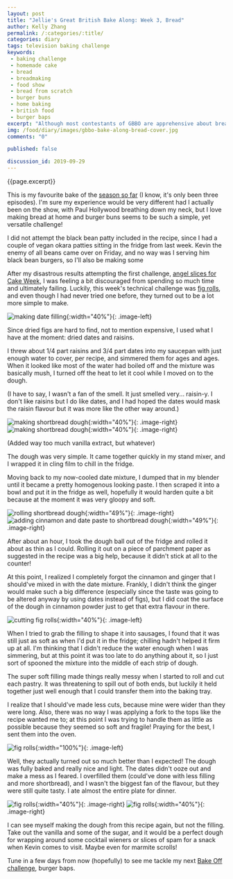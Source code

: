 ```yaml
---
layout: post
title: "Jellie's Great British Bake Along: Week 3, Bread"
author: Kelly Zhang
permalink: /:categories/:title/
categories: diary
tags: television baking challenge
keywords:
 - baking challenge
 - homemade cake
 - bread
 - breadmaking
 - food show
 - bread from scratch
 - burger buns
 - home baking
 - british food
 - burger baps
excerpt: "Although most contestants of GBBO are apprehensive about bread week, this is probably the week I was most excited to bake along to. Not that I'm a good bread baker—I just love eating bread!"
img: /food/diary/images/gbbo-bake-along-bread-cover.jpg
comments: "0"

published: false

discussion_id: 2019-09-29
---
```


{{page.excerpt}}

This is my favourite bake of the [season so far](/food/diary/jellies-great-british-bake-along-2019) (I know, it's only been three episodes). I'm sure my experience would be very different had I actually been on the show, with Paul Hollywood breathing down my neck, but I love making bread at home and burger buns seems to be such a simple, yet versatile challenge!

I did not attempt the black bean patty included in the recipe, since I had a couple of vegan okara patties sitting in the fridge from last week. Kevin the enemy of all beans came over on Friday, and no way was I serving him black bean burgers, so I'll also be making some 

After my disastrous results attempting the first challenge, [angel slices for Cake Week](/food/diary/gbbo-bake-along-cake), I was feeling a bit discouraged from spending so much time and ultimately failing. Luckily, this week's technical challenge was [fig rolls](https://thegreatbritishbakeoff.co.uk/recipes/all/paul-hollywoods-fig-rolls/), and even though I had never tried one before, they turned out to be a lot more simple to make.

![making date filling](/food/diary/images/gbbo-bake-along-biscuits-1.jpg){:width="40%"}{: .image-left}

Since dried figs are hard to find, not to mention expensive, I used what I have at the moment: dried dates and raisins.

I threw about 1/4 part raisins and 3/4 part dates into my saucepan with just enough water to cover, per recipe, and simmered them for ages and ages. When it looked like most of the water had boiled off and the mixture was basically mush, I turned off the heat to let it cool while I moved on to the dough.

(I have to say, I wasn't a fan of the smell. It just smelled very... raisin-y. I don't like raisins but I do like dates, and I had hoped the dates would mask the raisin flavour but it was more like the other way around.)

![making shortbread dough](/food/diary/images/gbbo-bake-along-biscuits-2.jpg){:width="40%"}{: .image-right} ![making shortbread dough](/food/diary/images/gbbo-bake-along-biscuits-3.jpg){:width="40%"}{: .image-right}

(Added way too much vanilla extract, but whatever)

The dough was very simple. It came together quickly in my stand mixer, and I wrapped it in cling film to chill in the fridge.

Moving back to my now-cooled date mixture, I dumped that in my blender until it became a pretty homogenous looking paste. I then scraped it into a bowl and put it in the fridge as well, hopefully it would harden quite a bit because at the moment it was very gloopy and soft.

![rolling shortbread dough](/food/diary/images/gbbo-bake-along-biscuits-4.jpg){:width="49%"}{: .image-right} ![adding cinnamon and date paste to shortbread dough](/food/diary/images/gbbo-bake-along-biscuits-5.jpg){:width="49%"}{: .image-right}

After about an hour, I took the dough ball out of the fridge and rolled it about as thin as I could. Rolling it out on a piece of parchment paper as suggested in the recipe was a big help, because it didn't stick at all to the counter!

At this point, I realized I completely forgot the cinnamon and ginger that I should've mixed in with the date mixture. Frankly, I didn't think the ginger would make such a big difference (especially since the taste was going to be altered anyway by using dates instead of figs), but I did coat the surface of the dough in cinnamon powder just to get that extra flavour in there.

![cutting fig rolls](/food/diary/images/gbbo-bake-along-biscuits-6.jpg){:width="40%"}{: .image-left}

When I tried to grab the filling to shape it into sausages, I found that it was still just as soft as when I'd put it in the fridge; chilling hadn't helped it firm up at all. I'm thinking that I didn't reduce the water enough when I was simmering, but at this point it was too late to do anything about it, so I just sort of spooned the mixture into the middle of each strip of dough.

The super soft filling made things really messy when I started to roll and cut each pastry. It was threatening to spill out of both ends, but luckily it held together just well enough that I could transfer them into the baking tray.

I realize that I should've made less cuts, because mine were wider than they were long. Also, there was no way I was applying a fork to the tops like the recipe wanted me to; at this point I was trying to handle them as little as possible because they seemed so soft and fragile! Praying for the best, I sent them into the oven.

![fig rolls](/food/diary/images/gbbo-bake-along-biscuits-9.jpg){:width="100%"}{: .image-left}

Well, they actually turned out so much better than I expected! The dough was fully baked and really nice and light. The dates didn't ooze out and make a mess as I feared. I overfilled them (could've done with less filling and more shortbread), and I wasn't the biggest fan of the flavour, but they were still quite tasty. I ate almost the entire plate for dinner.

![fig rolls](/food/diary/images/gbbo-bake-along-biscuits-7.jpg){:width="40%"}{: .image-right} ![fig rolls](/food/diary/images/gbbo-bake-along-biscuits-8.jpg){:width="40%"}{: .image-right}

I can see myself making the dough from this recipe again, but not the filling. Take out the vanilla and some of the sugar, and it would be a perfect dough for wrapping around some cocktail wieners or slices of spam for a snack when Kevin comes to visit. Maybe even for marmite scrolls!

Tune in a few days from now (hopefully) to see me tackle my next [Bake Off challenge](/food/diary/jellies-great-british-bake-along-2019/#episode-3-bread), burger baps.
